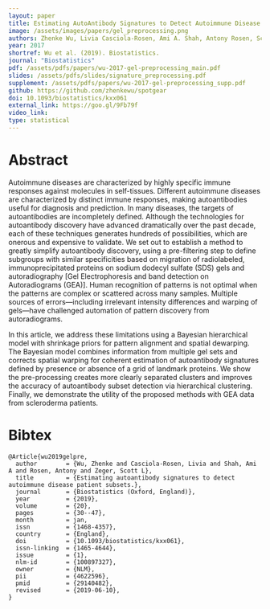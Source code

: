 ```yaml
---
layout: paper
title: Estimating AutoAntibody Signatures to Detect Autoimmune Disease Patient Subsets
image: /assets/images/papers/gel_preprocessing.png
authors: Zhenke Wu, Livia Casciola-Rosen, Ami A. Shah, Antony Rosen, Scott Zeger
year: 2017
shortref: Wu et al. (2019). Biostatistics.
journal: "Biostatistics"
pdf: /assets/pdfs/papers/wu-2017-gel-preprocessing_main.pdf
slides: /assets/pdfs/slides/signature_preprocessing.pdf
supplement: /assets/pdfs/papers/wu-2017-gel-preprocessing_supp.pdf
github: https://github.com/zhenkewu/spotgear
doi: 10.1093/biostatistics/kxx061
external_link: https://goo.gl/9Fb79f
video_link: 
type: statistical
---
```


# Abstract

Autoimmune diseases are characterized by highly specific immune responses against molecules in self-tissues. Different autoimmune diseases are characterized by distinct immune responses, making autoantibodies useful for diagnosis and prediction. In many diseases, the targets of autoantibodies are incompletely defined. Although the technologies for autoantibody discovery have advanced dramatically over the past decade, each of these techniques generates hundreds of possibilities, which are onerous and expensive to validate. We set out to establish a method to greatly simplify autoantibody discovery, using a pre-filtering step to define subgroups with similar specificities based on migration of radiolabeled, immunoprecipitated proteins on sodium dodecyl sulfate (SDS) gels and autoradiography [Gel Electrophoresis and band detection on Autoradiograms (GEA)]. Human recognition of patterns is not optimal when the patterns are complex or scattered across many samples. Multiple sources of errors—including irrelevant intensity differences and warping of gels—have challenged automation of pattern discovery from autoradiograms.

In this article, we address these limitations using a Bayesian hierarchical model with shrinkage priors for pattern alignment and spatial dewarping. The Bayesian model combines information from multiple gel sets and corrects spatial warping for coherent estimation of autoantibody signatures defined by presence or absence of a grid of landmark proteins. We show the pre-processing creates more clearly separated clusters and improves the accuracy of autoantibody subset detection via hierarchical clustering. Finally, we demonstrate the utility of the proposed methods with GEA data from scleroderma patients.

# Bibtex

```
@Article{wu2019gelpre,
  author        = {Wu, Zhenke and Casciola-Rosen, Livia and Shah, Ami A and Rosen, Antony and Zeger, Scott L},
  title         = {Estimating autoantibody signatures to detect autoimmune disease patient subsets.},
  journal       = {Biostatistics (Oxford, England)},
  year          = {2019},
  volume        = {20},
  pages         = {30--47},
  month         = jan,
  issn          = {1468-4357},
  country       = {England},
  doi           = {10.1093/biostatistics/kxx061},
  issn-linking  = {1465-4644},
  issue         = {1},
  nlm-id        = {100897327},
  owner         = {NLM},
  pii           = {4622596},
  pmid          = {29140482},
  revised       = {2019-06-10},
}
```